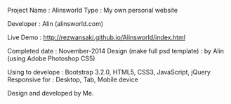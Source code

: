 Project Name : Alinsworld 
Type : My own personal website

Developer : Alin (alinsworld.com)

Live Demo : http://rezwansaki.github.io/Alinsworld/index.html

Completed date : November-2014
Design (make full psd template) : by Alin (using Adobe Photoshop CS5)

Using to develope : Bootstrap 3.2.0, HTML5, CSS3, JavaScript, jQuery 
Responsive for : Desktop, Tab, Mobile device 

Design and developed by Me.
